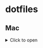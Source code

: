 # dotfiles

## Mac

<details>
<summary>Click to open</summary>

### Initial Setup

Install Nix package manager

```bash
sh <(curl -L https://nixos.org/nix/install)
```

Use nix-darwin to configure your macOS system with declarative configuration

```bash
export NIX_CONFIG="experimental-features = nix-command flakes"
nix run github:LnL7/nix-darwin -- switch --flake ".#shuntaka"
```

GitHub Authentication

```bash
gh auth login
```

Manual Application Installation

- Kindle
- Happy Hacking Keyboard.app
- CompareMerge.app
- Testcontainers Desktop.app

Install Haskell (nix package unstable)

```bash
curl --proto '=https' --tlsv1.2 -sSf https://get-ghcup.haskell.org | sh
```

```bash
ghcup tui
```

Install Neovim plugin and Mason LSPs

```bash
nvim
```

Install mise tools

```bash
mise install
```

Setting rust tools.(When installing rustup through Nix, rust-analyzer may not function properly.)

```bash
curl --proto '=https' --tlsv1.2 -sSf https://sh.rustup.rs | sh

# custom install
#    default host triple: aarch64-apple-darwin
#      default toolchain: stable
#                profile: default
#   modify PATH variable: no

rust up update
```

```bash
cargo install mini-redis
```

### Develop

Update package versions when needed:

```bash
nix run github:berberman/nvfetcher -- -c "$HOME/dotfiles/nvfetcher.toml" -o "_sources"
```

Update nvfetcher tools hash

```bash
nix run github:Mic92/nix-update
```

mise reset

```bash
mise uninstall node --all
mise uninstall python --all
```

</details>
